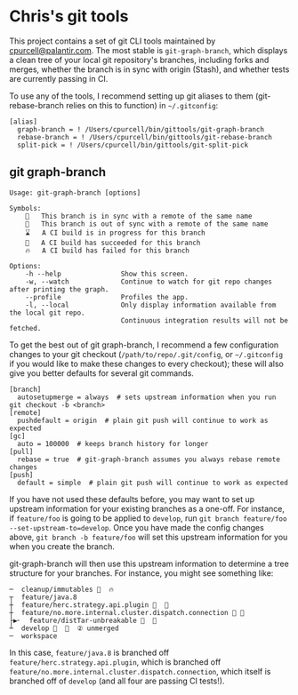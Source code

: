 Chris's git tools
=================

This project contains a set of git CLI tools maintained by cpurcell@palantir.com. The most stable is `git-graph-branch`, which displays a clean tree of your local git repository's branches, including forks and merges, whether the branch is in sync with origin (Stash), and whether tests are currently passing in CI.

To use any of the tools, I recommend setting up git aliases to them (git-rebase-branch relies on this to function) in `~/.gitconfig`:

    [alias]
      graph-branch = ! /Users/cpurcell/bin/gittools/git-graph-branch
      rebase-branch = ! /Users/cpurcell/bin/gittools/git-rebase-branch
      split-pick = ! /Users/cpurcell/bin/gittools/git-split-pick

git graph-branch
----------------

    Usage: git-graph-branch [options]

    Symbols:
        🔷   This branch is in sync with a remote of the same name
        🔶   This branch is out of sync with a remote of the same name
        ⌛   A CI build is in progress for this branch
        💚   A CI build has succeeded for this branch
        🔥   A CI build has failed for this branch

    Options:
        -h --help               Show this screen.
        -w, --watch             Continue to watch for git repo changes after printing the graph.
        --profile               Profiles the app.
        -l, --local             Only display information available from the local git repo.
                                Continuous integration results will not be fetched.

To get the best out of git graph-branch, I recommend a few configuration changes to your git checkout (`/path/to/repo/.git/config`, or `~/.gitconfig` if you would like to make these changes to every checkout); these will also give you better defaults for several git commands.

    [branch]
      autosetupmerge = always  # sets upstream information when you run git checkout -b <branch>
    [remote]
      pushdefault = origin  # plain git push will continue to work as expected
    [gc]
      auto = 100000  # keeps branch history for longer
    [pull]
      rebase = true  # git-graph-branch assumes you always rebase remote changes
    [push]
      default = simple  # plain git push will continue to work as expected

If you have not used these defaults before, you may want to set up upstream information for your existing branches as a one-off. For instance, if `feature/foo` is going to be applied to `develop`, run `git branch feature/foo --set-upstream-to=develop`. Once you have made the config changes above, `git branch -b feature/foo` will set this upstream information for you when you create the branch.

git-graph-branch will then use this upstream information to determine a tree structure for your branches. For instance, you might see something like:

    ─  cleanup/immutables 🔷  🔥
    ┬  feature/java.8
    ┼  feature/herc.strategy.api.plugin 🔷  💚 
    ┼  feature/no.more.internal.cluster.dispatch.connection 🔷 💚 
    ├▶╴  feature/distTar-unbreakable 🔷  💚
    ┴  develop 🔶  💚  ② unmerged
    ─  workspace

In this case, `feature/java.8` is branched off `feature/herc.strategy.api.plugin`, which is branched off `feature/no.more.internal.cluster.dispatch.connection`, which itself is branched off of `develop` (and all four are passing CI tests!).
